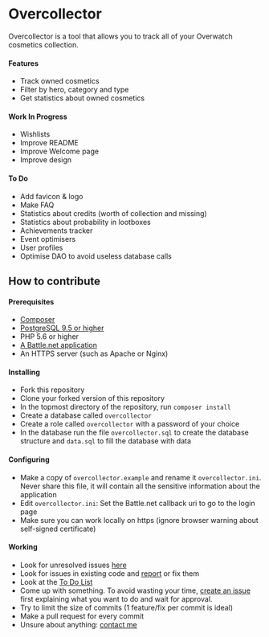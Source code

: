 # Overcollector
Overcollector is a tool that allows you to track all of your Overwatch cosmetics collection.  

#### Features
- Track owned cosmetics
- Filter by hero, category and type
- Get statistics about owned cosmetics

#### Work In Progress
- Wishlists
- Improve README
- Improve Welcome page
- Improve design

#### To Do
- Add favicon & logo
- Make FAQ
- Statistics about credits (worth of collection and missing)
- Statistics about probability in lootboxes
- Achievements tracker
- Event optimisers
- User profiles
- Optimise DAO to avoid useless database calls


## How to contribute

#### Prerequisites
- [Composer](https://getcomposer.org/doc/00-intro.md)
- [PostgreSQL 9.5 or higher](https://www.postgresql.org/download/)
- PHP 5.6 or higher
- [A Battle.net application](https://dev.battle.net/)
- An HTTPS server (such as Apache or Nginx)

#### Installing
- Fork this repository
- Clone your forked version of this repository
- In the topmost directory of the repository, run `composer install`
- Create a database called `overcollector`
- Create a role called `overcollector` with a password of your choice
- In the database run the file `overcollector.sql` to create the database structure and `data.sql` to fill the database with data

#### Configuring
- Make a copy of `overcollector.example` and rename it `overcollector.ini`. Never share this file, it will contain all the sensitive information about the application
- Edit `overcollector.ini`: Set the Battle.net callback uri to go to the login page
- Make sure you can work locally on https (ignore browser warning about self-signed certificate)

#### Working
- Look for unresolved issues [here](https://github.com/Tititesouris/Overcollector/issues)
- Look for issues in existing code and [report](https://github.com/Tititesouris/Overcollector/issues) or fix them
- Look at the [To Do List](https://github.com/Tititesouris/Overcollector#to-do)
- Come up with something. To avoid wasting your time, [create an issue](https://github.com/Tititesouris/Overcollector/issues) first explaining what you want to do and wait for approval.
- Try to limit the size of commits (1 feature/fix per commit is ideal)
- Make a pull request for every commit
- Unsure about anything: [contact me](mailto:dev@overcollector.com?subject=[Dev] )
